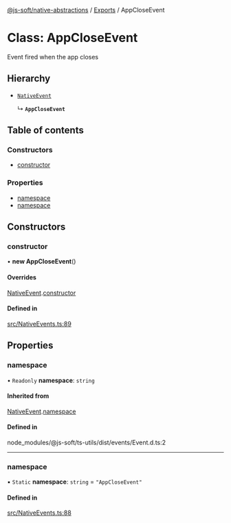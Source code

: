[@js-soft/native-abstractions](../README.md) / [Exports](../modules.md) / AppCloseEvent

# Class: AppCloseEvent

Event fired when the app closes

## Hierarchy

-   [`NativeEvent`](NativeEvent.md)

    ↳ **`AppCloseEvent`**

## Table of contents

### Constructors

-   [constructor](AppCloseEvent.md#constructor)

### Properties

-   [namespace](AppCloseEvent.md#namespace)
-   [namespace](AppCloseEvent.md#namespace)

## Constructors

### constructor

• **new AppCloseEvent**()

#### Overrides

[NativeEvent](NativeEvent.md).[constructor](NativeEvent.md#constructor)

#### Defined in

[src/NativeEvents.ts:89](https://github.com/js-soft/ts-native-access/blob/2235f5c/packages/abstractions/src/NativeEvents.ts#L89)

## Properties

### namespace

• `Readonly` **namespace**: `string`

#### Inherited from

[NativeEvent](NativeEvent.md).[namespace](NativeEvent.md#namespace)

#### Defined in

node_modules/@js-soft/ts-utils/dist/events/Event.d.ts:2

---

### namespace

▪ `Static` **namespace**: `string` = `"AppCloseEvent"`

#### Defined in

[src/NativeEvents.ts:88](https://github.com/js-soft/ts-native-access/blob/2235f5c/packages/abstractions/src/NativeEvents.ts#L88)
